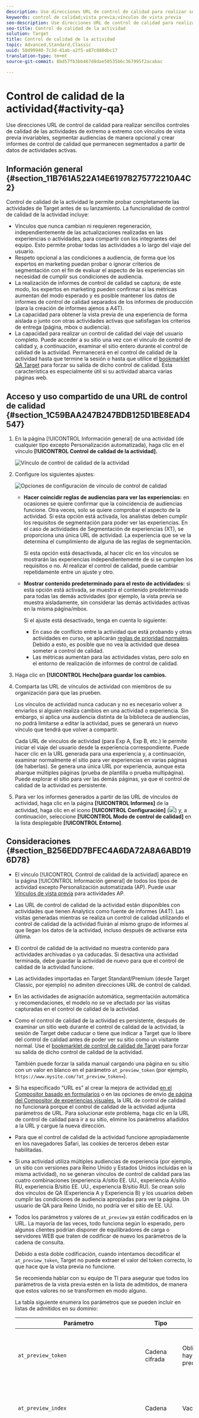 ```yaml
---
description: Use direcciones URL de control de calidad para realizar sencillos controles de calidad de las actividades de extremo a extremo con vínculos de vista previa invariables, segmentar audiencias de manera opcional y crear informes de control de calidad que permanecen segmentados a partir de datos de actividades activas.
keywords: control de calidad;vista previa;vínculos de vista previa
seo-description: Use direcciones URL de control de calidad para realizar sencillos controles de calidad de las actividades de extremo a extremo con vínculos de vista previa invariables, segmentar audiencias de manera opcional y crear informes de control de calidad que permanecen segmentados a partir de datos de actividades activas.
seo-title: Control de calidad de la actividad
solution: Target
title: Control de calidad de la actividad
topic: Advanced,Standard,Classic
uuid: 58d99940-7c3d-41ab-a2f5-a87c880dbc17
translation-type: tm+mt
source-git-commit: 8bd57fb3bb467d8dae50535b6c367995f2acabac

---
```



# Control de calidad de la actividad{#activity-qa}

Use direcciones URL de control de calidad para realizar sencillos controles de calidad de las actividades de extremo a extremo con vínculos de vista previa invariables, segmentar audiencias de manera opcional y crear informes de control de calidad que permanecen segmentados a partir de datos de actividades activas.

## Información general {#section_11B761A522A14E61978275772210A4C2}

Control de calidad de la actividad le permite probar completamente las actividades de Target antes de su lanzamiento. La funcionalidad de control de calidad de la actividad incluye:

* Vínculos que nunca cambian ni requieren regeneración, independientemente de las actualizaciones realizadas en las experiencias o actividades, para compartir con los integrantes del equipo. Esto permite probar todas las actividades a lo largo del viaje del usuario.
* Respeto opcional a las condiciones a audiencia, de forma que los expertos en marketing puedan probar o ignorar criterios de segmentación con el fin de evaluar el aspecto de las experiencias sin necesidad de cumplir sus condiciones de audiencia.
* La realización de informes de control de calidad se captura; de este modo, los expertos en marketing pueden confirmar si las métricas aumentan del modo esperado y es posible mantener los datos de informes de control de calidad separados de los informes de producción (para la creación de informes ajenos a A4T).
* La capacidad para obtener la vista previa de una experiencia de forma aislada o junto con otras actividades activas que satisfagan los criterios de entrega (página, mbox o audiencia).
* La capacidad para realizar un control de calidad del viaje del usuario completo. Puede acceder a su sitio una vez con el vínculo de control de calidad y, a continuación, examinar el sitio entero durante el control de calidad de la actividad. Permanecerá en el control de calidad de la actividad hasta que termine la sesión o hasta que utilice el  [bookmarklet QA Target](../../c-activities/c-activity-qa/activity-qa-bookmark.md#concept_A8A3551A4B5342079AFEED5ECF93E879) para forzar su salida de dicho control de calidad. Esta característica es especialmente útil si su actividad abarca varias páginas web.

## Acceso y uso compartido de una URL de control de calidad {#section_1C59BAA247B247BDB125D1BE8EAD4547}

1. En la página [!UICONTROL Información general] de una actividad (de cualquier tipo excepto Personalización automatizada), haga clic en el vínculo **[!UICONTROL Control de calidad de la actividad].**

   ![Vínculo de control de calidad de la actividad](assets/qa_link.png)

1. Configure los siguientes ajustes:

   ![Opciones de configuración de vínculo de control de calidad](assets/qa_link_config.png)

   * **Hacer coincidir reglas de audiencias para ver las experiencias:** en ocasiones se quiere confirmar que la coincidencia de audiencias funcione. Otra veces, solo se quiere comprobar el aspecto de la actividad. Si esta opción está activada, los analistas deben cumplir los requisitos de segmentación para poder ver las experiencias. En el caso de actividades de Segmentación de experiencias (XT), se proporciona una única URL de actividad. La experiencia que se ve la determina el cumplimiento de alguna de las reglas de segmentación.

      Si esta opción está desactivada, al hacer clic en los vínculos se mostrarán las experiencias independientemente de si se cumplen los requisitos o no. Al realizar el control de calidad, puede cambiar repetidamente entre un ajuste y otro.

   * **Mostrar contenido predeterminado para el resto de actividades:** si esta opción está activada, se muestra el contenido predeterminado para todas las demás actividades (por ejemplo, la vista previa se muestra aisladamente, sin considerar las demás actividades activas en la misma página/mbox.

      Si el ajuste está desactivado, tenga en cuenta lo siguiente:

      * En caso de conflicto entre la actividad que está probando y otras actividades en curso, se aplicarán  [reglas de prioridad normales](../../c-activities/priority.md#concept_1780C11FEA57440499F0047DD6900E0F). Debido a esto, es posible que no vea la actividad que desea someter a control de calidad.
      * Las métricas aumentan para las actividades vistas, pero solo en el entorno de realización de informes de control de calidad.

1. Haga clic en **[!UICONTROL Hecho]para guardar los cambios.**
1. Comparta las URL de vínculos de actividad con miembros de su organización para que las prueben.

   Los vínculos de actividad nunca caducan y no es necesario volver a enviarlos si alguien realiza cambios en una actividad o experiencia. Sin embargo, si aplica una audiencia distinta de la biblioteca de audiencias, no podrá limitarse a editar la actividad, pues se generará un nuevo vínculo que tendrá que volver a compartir.

   Cada URL de vínculos de actividad (para Exp A, Exp B, etc.) le permite iniciar el viaje del usuario desde la experiencia correspondiente. Puede hacer clic en la URL generada para una experiencia y, a continuación, examinar normalmente el sitio para ver experiencias en varias páginas (de haberlas). Se genera una única URL por experiencia, aunque esta abarque múltiples páginas (prueba de plantilla o prueba multipágina). Puede explorar el sitio para ver las demás páginas, ya que el control de calidad de la actividad es persistente.

1. Para ver los informes generados a partir de las URL de vínculos de actividad, haga clic en la página **[!UICONTROL Informes]** de la actividad, haga clic en el icono **[!UICONTROL Configuración]** (![](assets/icon_gear.png)) y, a continuación, seleccione **[!UICONTROL Modo de control de calidad]** en la lista desplegable **[!UICONTROL Entorno]**.

## Consideraciones {#section_B256EDD7BFEC4A6DA72A8A6ABD196D78}

* El vínculo [!UICONTROL Control de calidad de la actividad] aparece en la página [!UICONTROL Información general] de todos los tipos de actividad excepto Personalización automatizada (AP). Puede usar [Vínculos de vista previa](../../c-activities/t-automated-personalization/experience-preview.md#task_586C6655A6FD4AF08F5678FC3F481EFC) para actividades AP.
* Las URL de control de calidad de la actividad están disponibles con actividades que tienen Analytics como fuente de informes (A4T). Las visitas generadas mientras se realiza un control de calidad utilizando el control de calidad de la actividad fluirán al mismo grupo de informes al que llegan los datos de la actividad, incluso después de activarse esta última.
* El control de calidad de la actividad no muestra contenido para actividades archivadas o ya caducadas. Si desactiva una actividad terminada, debe guardar la actividad de nuevo para que el control de calidad de la actividad funcione.
* Las actividades importadas en Target Standard/Premium (desde Target Classic, por ejemplo) no admiten direcciones URL de control de calidad.
* En las actividades de asignación automática, segmentación automática y recomendaciones, el modelo no se ve afectado por las visitas capturadas en el control de calidad de la actividad.
* Como el control de calidad de la actividad es persistente, después de examinar un sitio web durante el control de calidad de la actividad, la sesión de Target debe caducar o tiene que indicar a Target que lo libere del control de calidad antes de poder ver su sitio como un visitante normal. Use el [bookmarklet de control de calidad de Target](../../c-activities/c-activity-qa/activity-qa-bookmark.md#concept_A8A3551A4B5342079AFEED5ECF93E879) para forzar su salida de dicho control de calidad de la actividad.

   También puede forzar la salida manual cargando una página en su sitio con un valor en blanco en el parámetro `at_preview_token` (por ejemplo, `https://www.mysite.com/?at_preview_token=`).

* Si ha especificado “URL es” al crear la mejora de actividad [en el Compositor basado en formularios](../../c-experiences/form-experience-composer.md#task_FAC842A6535045B68B4C1AD3E657E56E) o en las opciones de envío [de página del Compositor de experiencias visuales,](../../c-experiences/c-visual-experience-composer/viztarget-options.md#reference_3BD1BEEAFA584A749ED2D08F14732E81) la URL de control de calidad no funcionará porque el control de calidad de la actividad adjunta parámetros de URL. Para solucionar este problema, haga clic en la URL de control de calidad para ir a su sitio, elimine los parámetros añadidos a la URL y cargue la nueva dirección.
* Para que el control de calidad de la actividad funcione apropiadamente en los navegadores Safari, las cookies de terceros deben estar habilitadas.
* Si una actividad utiliza múltiples audiencias de experiencia (por ejemplo, un sitio con versiones para Reino Unido y Estados Unidos incluidas en la misma actividad), no se generan vínculos de control de calidad para las cuatro combinaciones (experiencia A/sitio EE. UU., experiencia A/sitio RU, experiencia B/sitio EE. UU., experiencia B/sitio RU). Se crean solo dos vínculos de QA (Experiencia A y Experiencia B) y los usuarios deben cumplir las condiciones de audiencia apropiadas para ver la página. Un usuario de QA para Reino Unido, no podría ver el sitio de EE. UU.
* Todos los parámetros y valores de `at_preview` ya están codificados en la URL. La mayoría de las veces, todo funciona según lo esperado, pero algunos clientes podrían disponer de equilibradores de carga o servidores WEB que traten de codificar de nuevo los parámetros de la cadena de consulta.

   Debido a esta doble codificación, cuando intentamos decodificar el `at_preview_token`, Target no puede extraer el valor del token correcto, lo que hace que la vista previa no funcione.

   Se recomienda hablar con su equipo de TI para asegurar que todos los parámetros de la vista previa estén en la lista de admitidos, de manera que estos valores no se transformen en modo alguno.

   La tabla siguiente enumera los parámetros que se pueden incluir en listas de admitidos en su dominio:

   | Parámetro | Tipo | Valor | Descripción |
   |--- |--- |--- |--- |
   | `at_preview_token` | Cadena cifrada | Obligatorio; no hay valor predeterminado | Una entidad cifrada que contiene la lista de ID de campaña que se pueden ejecutar en modo QA. |
   | `at_preview_index` | Cadena | Vacía | El formato del parámetro es `<campaignIndex>` o `<campaignIndex>_< experienceIndex>`<br>ambos índices comienzan con 1. |
   | `at_preview_listed_activities_only` | Booleano (true/false) | Valor predeterminado: false | Si es “true”, se procesan todas las campañas especificadas en los parámetros `at_preview_index`.<br>Si es “false”, se procesan todas las campañas de la página, aunque no se especificaran en el token de vista previa. |
   | `at_preview_evaluate_as_true_audience_ids` | Cadena | Vacía | Lista de segmentId separada por guiones bajos (“_”) que siempre (en los niveles de segmentación e informes) deben evaluarse como “true” en el ámbito de la solicitud mbox. |
   | `_AT_Debug` | Cadena | Ventana o consola | Registro de consola o nueva ventana. |
   | `adobe_mc_ref` |  |  | Pasa la URL de referencia de la página predeterminada a la nueva página. Cuando se utiliza con `AppMeasurement.js` versión 2.1 (o posterior), [!DNL Adobe Analytics] usa este valor de parámetro como URL de referencia en la nueva página. |
   | `adobe_mc_sdid` |  |  | Transfiere los valores de [!DNL Supplemental Data Id] (SDID) y de [!DNL Experience Cloud Org Id] la página predeterminada a la nueva página, de modo que Analytics para Target (A4T) “una” la solicitud de Target en la página predeterminada a la solicitud de Analytics en la nueva página. |

* La interfaz de usuario del modo de control de calidad de Target solo muestra la primera URL de una experiencia en una actividad de varias páginas. Se supone que está creando una prueba de viaje y pasará de la URL 1 a la URL 2. Sin embargo, si desea ir a la URL 2 de forma independiente, copie todos los parámetros de la URL proporcionados con la URL 1 y aplíquelos a la URL 2 después de colocar “?” como se ve en la URL 1.
